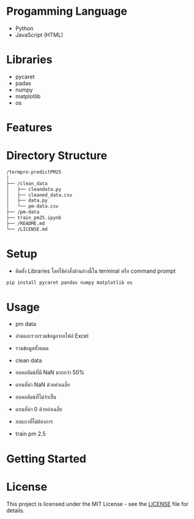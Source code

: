# Progamming Language
- Python
- JavaScript (HTML)
# Libraries
- pycaret
- padas
- numpy
- matplotlib
- os
# Features
# Directory Structure

```sh
/termpro-predictPM25
│
├── /clean_data
│   ├── cleandata.py
│   ├── cleaned_data.csv
│   ├── data.py
│   └── pm-data.csv          
├── /pm-data
├── train_pm25.ipynb                               
├── /README.md                  
└── /LICENSE.md                  
```

# Setup

- ติดตั้ง Libraries โดยใช้คำสั่งด้านล่างนี้ใน terminal หรือ command prompt
```sh
pip install pycaret pandas numpy matplotlib os
```
# Usage

- pm data
- อ่านและรวบรวมข้อมูลจากไฟล์ Excel
- รวมข้อมูลทั้งหมด

- clean data
- ลบคอลัมน์ที่มี NaN มากกว่า 50%
- แทนที่ค่า NaN ด้วยค่าเฉลี่ย
- ลบคอลัมน์ที่ไม่จำเป็น
- แทนที่ค่า 0 ด้วยค่าเฉลี่ย
- ลบแถวที่ไม่ต้องการ

- train pm 2.5

# Getting Started
# License
This project is licensed under the MIT License - see the [LICENSE](LICENSE.md) file for details.
